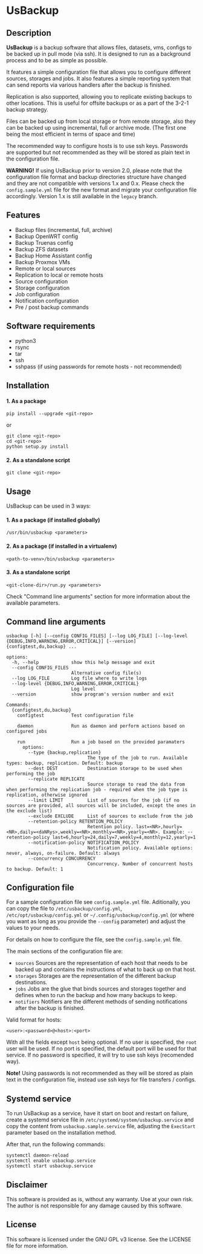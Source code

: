# UsBackup

## Description

**UsBackup** is a backup software that allows files, datasets, vms, configs to be backed up in pull mode (via ssh). It is designed to run as a background process and to be as simple as possible.

It features a simple configuration file that allows you to configure different sources, storages and jobs. It also features a simple reporting system that can send reports via various handlers after the backup is finished.

Replication is also supported, allowing you to replicate existing backups to other locations. This is useful for offsite backups or as a part of the 3-2-1 backup strategy.

Files can be backed up from local storage or from remote storage, also they can be backed up using incremental, full or archive mode. (The first one being the most efficient in terms of space and time)

The recommended way to configure hosts is to use ssh keys. Passwords are supported but not recommended as they will be stored as plain text in the configuration file.

**WARNING!** If using UsBackup prior to version 2.0, please note that the configuration file format and backup directories structure have changed and they are not compatible with versions 1.x and 0.x. Please check the `config.sample.yml` file for the new format and migrate your configuration file accordingly.
Version 1.x is still available in the `legacy` branch.

## Features

- Backup files (incremental, full, archive)
- Backup OpenWRT config
- Backup Truenas config
- Backup ZFS datasets
- Backup Home Assistant config
- Backup Proxmox VMs
- Remote or local sources
- Replication to local or remote hosts
- Source configuration
- Storage configuration
- Job configuration
- Notification configuration
- Pre / post backup commands

## Software requirements

- python3
- rsync
- tar
- ssh
- sshpass (if using passwords for remote hosts - not recommended)

## Installation

#### 1. As a package

```
pip install --upgrade <git-repo>
```

or 

```
git clone <git-repo>
cd <git-repo>
python setup.py install
```

#### 2. As a standalone script

```
git clone <git-repo>
```

## Usage

UsBackup can be used in 3 ways:

#### 1. As a package (if installed globally)

```
/usr/bin/usbackup <parameters>
```

#### 2. As a package (if installed in a virtualenv)

```
<path-to-venv>/bin/usbackup <parameters>
```

#### 3. As a standalone script

```
<git-clone-dir>/run.py <parameters>
```

Check "Command line arguments" section for more information about the available parameters.

## Command line arguments

```
usbackup [-h] [--config CONFIG_FILES] [--log LOG_FILE] [--log-level {DEBUG,INFO,WARNING,ERROR,CRITICAL}] [--version] {configtest,du,backup} ...

options:
  -h, --help            show this help message and exit
  --config CONFIG_FILES
                        Alternative config file(s)
  --log LOG_FILE        Log file where to write logs
  --log-level {DEBUG,INFO,WARNING,ERROR,CRITICAL}
                        Log level
  --version             show program's version number and exit

Commands:
  {configtest,du,backup}
    configtest          Test configuration file

    daemon              Run as daemon and perform actions based on configured jobs
    
    run                 Run a job based on the provided paramaters
      options:
        --type {backup,replication}
                              The type of the job to run. Available types: backup, replication. Default: backup
        --dest DEST           Destination storage to be used when performing the job
        --replicate REPLICATE
                              Source storage to read the data from when performing the replication job - required when the job type is replication, otherwise ignored
        --limit LIMIT         List of sources for the job (if no sources are provided, all sources will be included, except the ones in the exclude list)
        --exclude EXCLUDE     List of sources to exclude from the job
        --retention-policy RETENTION_POLICY
                              Retention policy. last=<NR>,hourly=<NR>,daily=<daNRys>,weekly=<NR>,monthly=<NR>,yearly=<NR>. Example: --retention-policy last=6,hourly=24,daily=7,weekly=4,monthly=12,yearly=1
        --notification-policy NOTIFICATION_POLICY
                              Notification policy. Available options: never, always, on-failure. Default: always
        --concurrency CONCURRENCY
                              Concurrency. Number of concurrent hosts to backup. Default: 1
```

## Configuration file

For a sample configuration file see `config.sample.yml` file. Aditionally, you can copy the file to `/etc/usbackup/config.yml`, `/etc/opt/usbackup/config.yml` or `~/.config/usbackup/config.yml` (or where you want as long as you provide the `--config` parameter) and adjust the values to your needs.

For details on how to configure the file, see the `config.sample.yml` file.

The main sections of the configuration file are:

- `sources` Sources are the representation of each host that needs to be backed up and contains the instructions of what to back up on that host.
- `storages` Storages are the representation of the different backup destinations.
- `jobs` Jobs are the glue that binds sources and storages together and defines when to run the backup and how many backups to keep.
- `notifiers` Notifiers are the different methods of sending notifications after the backup is finished.

Valid format for hosts:

```
<user>:<password>@<host>:<port>
```

With all the fields except `host` being optional.
If no user is specified, the `root` user will be used. If no port is specified, the default port will be used for that service. If no password is specified, it will try to use ssh keys (recomended way).

**Note!** Using passwords is not recommended as they will be stored as plain text in the configuration file, instead use ssh keys for file transfers / configs.

## Systemd service

To run UsBackup as a service, have it start on boot and restart on failure, create a systemd service file in `/etc/systemd/system/usbackup.service` and copy the content from `usbackup.sample.service` file, adjusting the `ExecStart` parameter based on the installation method.

After that, run the following commands:

```
systemctl daemon-reload
systemctl enable usbackup.service
systemctl start usbackup.service
```

## Disclaimer

This software is provided as is, without any warranty. Use at your own risk. The author is not responsible for any damage caused by this software.

## License

This software is licensed under the GNU GPL v3 license. See the LICENSE file for more information.